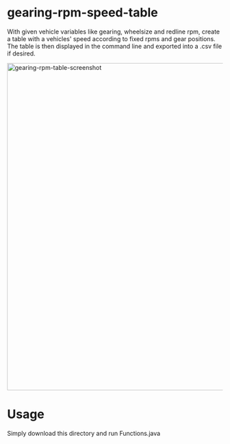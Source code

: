 # gearing-rpm-speed-table
With given vehicle variables like gearing, wheelsize and redline rpm, create a table with a vehicles' speed according to fixed rpms and gear positions.
The table is then displayed in the command line and exported into a .csv file if desired.

<img width="764" alt="gearing-rpm-table-screenshot" src="https://user-images.githubusercontent.com/66746277/143864514-7564faf3-bb4e-48b7-bb69-3338bb06d0d0.png">

# Usage
Simply download this directory and run Functions.java
